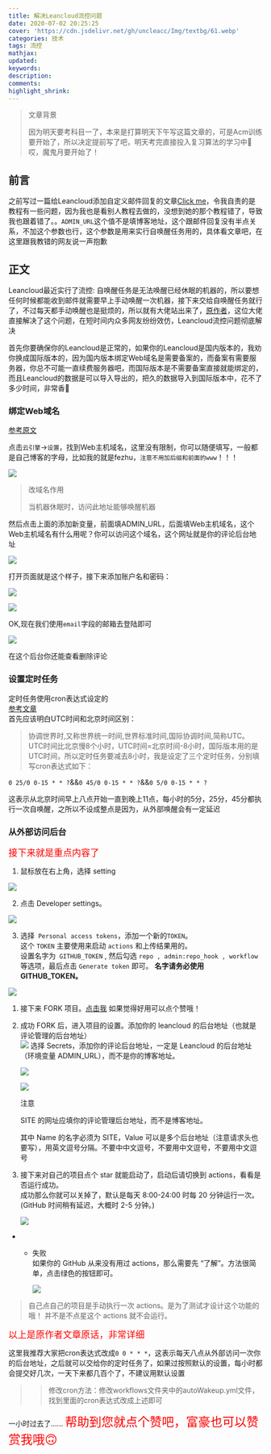 ```yaml
---
title: 解决Leancloud流控问题
date: 2020-07-02 20:25:25
cover: 'https://cdn.jsdelivr.net/gh/uncleacc/Img/textbg/61.webp'
categories: 技术
tags: 流控
mathjax: 
updated: 
keywords: 
description: 
comments: 
highlight_shrink: 
---
```

<blockquote>
文章背景
<p>因为明天要考科目一了，本来是打算明天下午写这篇文章的，可是Acm训练要开始了，所以决定提前写了吧，明天考完直接投入复习算法的学习中🐷哎，魔鬼月要开始了！</p>
</blockquote>

## 前言
之前写过一篇给Leancloud添加自定义邮件回复的文章[Click me](https://www.fezhu.top/2020/05/15/Valineyoujian/)，令我自责的是教程有一些问题，因为我也是看别人教程去做的，没想到她的那个教程错了，导致我也跟着错了。。`ADMIN_URL`这个值不是填博客地址，这个跟邮件回复没有半点关系，不加这个参数也行，这个参数是用来实行自唤醒任务用的，具体看文章吧，在这里跟我教错的网友说一声抱歉

## 正文
Leancloud最近实行了流控: 自唤醒任务是无法唤醒已经休眠的机器的，所以要想任何时候都能收到邮件就需要早上手动唤醒一次机器，接下来交给自唤醒任务就行了，不过每天都手动唤醒也是挺烦的，所以就有大佬站出来了，[原作者](https://www.antmoe.com/tags/LeanCloud%E6%B5%81%E6%8E%A7/)，这位大佬直接解决了这个问题，在短时间内众多网友纷纷效仿，Leancloud流控问题彻底解决

首先你要确保你的Leancloud是正常的，如果你的Leancloud是国内版本的，我劝你换成国际版本的，因为国内版本绑定Web域名是需要备案的，而备案有需要服务器，你总不可能一直续费服务器吧，而国际版本是不需要备案直接就能绑定的，而且Leancloud的数据是可以导入导出的，把久的数据导入到国际版本中，花不了多少时间，非常香🤗

### 绑定Web域名
[参考原文](https://www.93bok.com/Valine%E8%AF%84%E8%AE%BA%E7%9A%84Web%E7%AE%A1%E7%90%86%E7%95%8C%E9%9D%A2/)

点击`云引擎`->`设置`，找到Web主机域名，这里没有限制，你可以随便填写，一般都是自己博客的字母，比如我的就是fezhu，`注意不用加后缀和前面的www`！！！

![](https://img-blog.csdnimg.cn/20200702205200250.png?x-oss-process=image/watermark,type_ZmFuZ3poZW5naGVpdGk,shadow_10,text_aHR0cHM6Ly9ibG9nLmNzZG4ubmV0L0FHTklORw==,size_16,color_FFFFFF,t_70)

<blockquote>
改域名作用
<p>当机器休眠时，访问此地址能够唤醒机器</p>
</blockquote>

然后点击上面的添加新变量，前面填ADMIN_URL，后面填Web主机域名，这个Web主机域名有什么用呢？你可以访问这个域名，这个网址就是你的评论后台地址

![](https://img-blog.csdnimg.cn/20200702205849784.png?x-oss-process=image/watermark,type_ZmFuZ3poZW5naGVpdGk,shadow_10,text_aHR0cHM6Ly9ibG9nLmNzZG4ubmV0L0FHTklORw==,size_16,color_FFFFFF,t_70)

打开页面就是这个样子，接下来添加账户名和密码：

![](https://s1.ax1x.com/2018/11/22/FP0mlQ.png) 

![](https://s1.ax1x.com/2018/11/22/FP0uOs.png)

OK,现在我们使用`email`字段的邮箱去登陆即可

![](https://s1.ax1x.com/2018/11/22/FP0lT0.png)

在这个后台你还能查看删除评论

### 设置定时任务
定时任务使用cron表达式设定的<br>
[参考文章](https://www.cnblogs.com/yanghj010/p/10875151.html)<br>
首先应该明白UTC时间和北京时间区别：
>协调世界时,又称世界统一时间,世界标准时间,国际协调时间,简称UTC。
UTC时间比北京慢8个小时，UTC时间=北京时间-8小时，国际版本用的是UTC时间，所以定时任务要减去8小时，我是设定了三个定时任务，分别填写cron表达式如下：

`0 25/0 0-15 * * ?`&&`0 45/0 0-15 * * ?`&&`0 5/0 0-15 * * ?`

这表示从北京时间早上八点开始一直到晚上11点，每小时的5分，25分，45分都执行一次自唤醒，之所以不设成整点是因为，从外部唤醒会有一定延迟

### 从外部访问后台

<font color="red" size=4>接下来就是重点内容了</font>

1. 鼠标放在右上角，选择 setting

![](https://cdn.jsdelivr.net/gh/blogimg/picbed@latest/2020/05/14/a81f88e80fd7105d7cc3e1844970e8bd.png)

2. 点击 Developer settings。

![](https://cdn.jsdelivr.net/gh/blogimg/picbed@latest/2020/05/14/66df62fbc0d51403fcdc8223c4b6ce52.png)

3. 选择` Personal access tokens`，添加一个新的`TOKEN`。<br>这个 `TOKEN` 主要使用来启动 `actions` 和上传结果用的。<br>
   设置名字为` GITHUB_TOKEN` , 然后勾选 `repo , admin:repo_hook , workflow` 等选项，最后点击 `Generate token` 即可。
   <b>名字请务必使用GITHUB_TOKEN。</b>

![](https://cdn.jsdelivr.net/gh/blogimg/picbed@latest/2020/05/15/23ee2808dce8dab17e06107d1ddaf5d6.png)

1. 接下来 FORK 项目。[点击我](https://github.com/blogimg/WakeLeanCloud)
   如果觉得好用可以点个赞哦！

5. 成功 FORK 后，进入项目的设置。添加你的 leancloud 的后台地址（也就是评论管理的后台地址）<br>![](https://cdn.jsdelivr.net/gh/blogimg/picbed@latest/2020/05/14/d15b1fffb681f0dd3b9264ea878bf055.png)
   选择 Secrets，添加你的评论后台地址，一定是 Leancloud 的后台地址（环境变量 ADMIN_URL），而不是你的博客地址。

   ![](https://cdn.jsdelivr.net/gh/blogimg/picbed@latest/2020/05/14/6c2cd1845116e3d4e4147157d334be19.png )

   ![](https://cdn.jsdelivr.net/gh/blogimg/picbed@latest/2020/05/14/caed66e8408e5a0c91fe446951180f8d.png)

   <div class="note danger">
   注意
   <p>SITE 的网址应填你的评论管理后台地址，而不是博客地址。</p>
   </div>

   其中 Name 的名字必须为 SITE，Value 可以是多个后台地址（注意请求头也要写），用英文逗号分隔。不要中中文逗号，不要用中文逗号，不要用中文逗号

6. 接下来对自己的项目点个 star 就能启动了，启动后请切换到 actions，看看是否运行成功。<br>成功那么你就可以关掉了，默认是每天 8:00-24:00 时每 20 分钟运行一次。(GitHub 时间稍有延迟，大概时 2-5 分钟。)

   ![](https://cdn.jsdelivr.net/gh/blogimg/HexoStaticFile2@latest/2020/05/25/4736d5905066440617f4a63ecfc70cc1.png )

* * 失败<br>如果你的 GitHub 从来没有用过 actions，那么需要先 “了解”。方法很简单，点击绿色的按钮即可。

    ![](https://cdn.jsdelivr.net/gh/blogimg/HexoStaticFile2@latest/2020/05/25/91a79177e21e2a49d28be09cc676ad7a.png)
>自己点自己的项目是手动执行一次 actions。是为了测试才设计这个功能的哦！
并不是不点星这个 actions 就不会运行。

<font color="red" size=4>以上是原作者文章原话，非常详细</font><br>

这里我推荐大家把cron表达式改成`0 0 * * *`，这表示每天八点从外部访问一次你的后台地址，之后就可以交给你的定时任务了，如果过按照默认的设置，每小时都会提交好几次，一天下来都几百个了，不建议用默认设置

>>修改cron方法：修改workflows文件夹中的autoWakeup.yml文件，找到里面的cron表达式改成上述即可

一小时过去了......
<font color="red" size=5>帮助到您就点个赞吧，富豪也可以赞赏我哦🙃</font>

